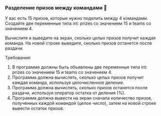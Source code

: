 
### Разделение призов между командами 🎁

У вас есть 15 призов, которые нужно поделить между 4 командами. Создайте две переменные типа int: prizes со значением 15 и teams со значением 4.

Вычислите и выведите на экран, сколько целых призов получит каждая команда. На новой строке выведите, сколько призов останется после раздачи.

Требования:
1. В программе должны быть объявлены две переменные типа int: prizes со значением 15 и teams со значением 4. 
2. Программа должна вычислять, сколько целых призов получит каждая команда, используя целочисленное деление. 
3. Программа должна вычислять, сколько призов останется после раздачи, используя оператор остатка от деления (%). 
4. Программа должна вывести на экран сначала количество призов, полученных каждой командой (целое число), затем на новой строке вывести остаток призов.